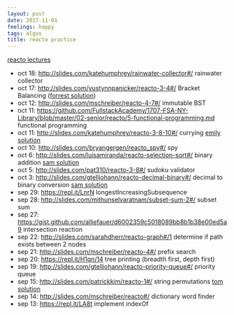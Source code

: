```yaml
---
layout: post
date: 2017-11-01
feelings: happy
tags: algos
title: reacto practice
---
```


[reacto lectures](https://github.com/FullstackAcademy/1707-FSA-NY-Library/tree/master/02-senior/reacto)

- oct 18: <http://slides.com/katehumphrey/rainwater-collector#/> rainwater collector
- oct 17: <http://slides.com/yustynnpanicker/reacto-3-4#/> Bracket Balancing ([forrest solution](https://repl.it/MlhC))
- oct 12: <http://slides.com/mschreiber/reacto-4-7#/> immutable BST
- oct 11: <https://github.com/FullstackAcademy/1707-FSA-NY-Library/blob/master/02-senior/reacto/5-functional-programming.md> functional programming
- oct 11: <http://slides.com/katehumphrey/reacto-3-8-10#/> currying [emily solution](https://repl.it/M21M)
- oct 10: <http://slides.com/bryangergen/reacto_spy#/> spy
- oct 6: <http://slides.com/luisamiranda/reacto-selection-sort#/> binary addition [sam solution](https://repl.it/MMy4/2)
- oct 5: <http://slides.com/pat310/reacto-3-8#/> sudoku validator
- oct 3: <http://slides.com/gtelljohann/reacto-decimal-binary#/> decimal to binary conversion [sam solution](https://repl.it/NatT/0)
- sep 29: <https://repl.it/LnrN> longestIncreasingSubsequence
- sep 28: <http://slides.com/mithunselvaratnam/subset-sum-2#/> subset sum
- sep 27: <https://gist.github.com/alliefauer/d6002359c5018089bb8b1b38e00ed5a9> intersection reaction
- sep 22: <http://slides.com/sarahdherr/reacto-graph#/1> determine if path exists between 2 nodes
- sep 21: <http://slides.com/mschreiber/reacto-4#/> prefix search
- sep 20: <https://repl.it/H1qn/14> tree printing (breadth first, depth first)
- sep 19: <http://slides.com/gtelljohann/reacto-priority-queue#/> priority queue
- sep 15: <http://slides.com/patrickkim/reacto-1#/> string permutations [tom solution](https://repl.it/Nau4/0)
- sep 14: <http://slides.com/mschreiber/reacto#/> dictionary word finder
- sep 13: <https://repl.it/LA8t> implement indexOf
